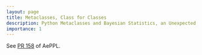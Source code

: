 ```yaml
---
layout: page
title: Metaclasses, Class for Classes
description: Python Metaclasses and Bayesian Statistics, an Unexpected Marriage
importance: 1
---
```


See [PR 158](https://github.com/aesara-devs/aeppl/pull/158) of AePPL.
